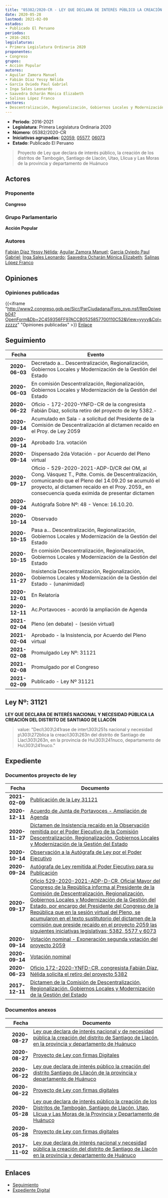 ```yaml
---
title: "05382/2020-CR - LEY QUE DECLARA DE INTERÉS PÚBLICO LA CREACIÓN DE LOS DISTRITOS DE TAMBOGÁN, SANTIAGO DE LLACÓN, UTAO, LLICUA Y LAS MORAS DE LA PROVINCIA Y DEPARTAMENTO DE HUÁNUCO"
date: 2020-05-28
lastmod: 2021-02-09
estados:
- Publicado El Peruano
periodos:
- 2016-2021
legislaturas:
- Primera Legislatura Ordinaria 2020
proponentes:
- Congreso
grupos:
- Acción Popular
autores:
- Aguilar Zamora Manuel
- Fabián Díaz Yessy Nélida
- García Oviedo Paul Gabriel
- Inga Sales Leonardo
- Saavedra Ocharán Mónica Elizabeth
- Salinas López Franco
sectores:
- Descentralización, Regionalización, Gobiernos Locales y Modernización de la Gestión del Estado
---
```

- **Periodo**: 2016-2021
- **Legislatura**: Primera Legislatura Ordinaria 2020
- **Número**: 05382/2020-CR
- **Iniciativas agrupadas**: [02059](../../02000/02059), [05577](../../05500/05577), [06073](../../06000/06073)
- **Estado**: Publicado El Peruano

> Proyecto de Ley que declara de interés público, la creación de los distritos de Tambogán, Santiago de Llacón, Utao, Llicua y Las Moras de la provincia y departamento de Huánuco


## Actores

### Proponente

**Congreso**

### Grupo Parlamentario

**Acción Popular**

### Autores

[Fabián Díaz Yessy Nélida](mailto:mailto:yfabian@congreso.gob.pe); [Aguilar Zamora Manuel](mailto:mailto:maguilarz@congreso.gob.pe); [García Oviedo Paul Gabriel](mailto:mailto:pgarcia@congreso.gob.pe); [Inga Sales Leonardo](mailto:mailto:lingas@congreso.gob.pe); [Saavedra Ocharán Mónica Elizabeth](mailto:mailto:msaavedra@congreso.gob.pe); [Salinas López Franco](mailto:mailto:fsalinas@congreso.gob.pe)

## Opiniones

### Opiniones publicadas

{{<iframe "http://www2.congreso.gob.pe/Sicr/ParCiudadana/Foro_pvp.nsf/RepOpiweb04?OpenForm&Db=2C459356FF97ACCB0525857700110C52&View=yyyy&Col=zzzzz" "Opiniones publicadas" >}}
[Enlace](http://www2.congreso.gob.pe/Sicr/ParCiudadana/Foro_pvp.nsf/RepOpiweb04?OpenForm&Db=2C459356FF97ACCB0525857700110C52&View=yyyy&Col=zzzzz)


## Seguimiento

| Fecha | Evento |
|------:|--------|
| **2020-06-03** | Decretado a... Descentralización, Regionalización, Gobiernos Locales y Modernización de la Gestión del Estado |
| **2020-06-03** | En comisión Descentralización, Regionalización, Gobiernos Locales y Modernización de la Gestión del Estado |
| **2020-06-22** | Oficio - 172-2020-YNFD-CR de la congresista Fabián Díaz, solicita retiro del proyecto de ley 5382.- |
| **2020-09-14** | Acumulado en Sala - a solicitud del Presidente de la Comisión de Descentralización al dictamen recaído en el Proy. de Ley 2059 |
| **2020-09-14** | Aprobado 1ra. votación |
| **2020-09-14** | Dispensado 2da Votación - por Acuerdo del Pleno virtual |
| **2020-09-17** | Oficio - 529-2020-2021-ADP-D/CR del OM, al Cong. Vásquez T., Pdte. Comis. de Descentralización, comunicando que el Pleno del 14.09.20 se acumuló el proyecto, al dictamen recaído en el Proy. 2059,, en consecuencia queda eximida de presentar dictamen |
| **2020-09-24** | Autógrafa Sobre Nº: 48 - Vence: 16.10.20. |
| **2020-10-14** | Observado |
| **2020-10-15** | Pasa a... Descentralización, Regionalización, Gobiernos Locales y Modernización de la Gestión del Estado |
| **2020-10-15** | En comisión Descentralización, Regionalización, Gobiernos Locales y Modernización de la Gestión del Estado |
| **2020-11-27** | Insistencia Descentralización, Regionalización, Gobiernos Locales y Modernización de la Gestión del Estado - (unanimidad) |
| **2020-12-01** | En Relatoría |
| **2020-12-11** | Ac.Portavoces - acordó la ampliación de Agenda |
| **2021-02-04** | Pleno (en debate) - (sesión virtual) |
| **2021-02-04** | Aprobado - la Insistencia, por Acuerdo del Pleno virtual |
| **2021-02-08** | Promulgado Ley Nº: 31121 |
| **2021-02-08** | Promulgado por el Congreso |
| **2021-02-09** | Publicado - Ley Nº 31121 |

## Ley Nº: 31121

**LEY QUE DECLARA DE INTERÉS NACIONAL Y NECESIDAD PÚBLICA LA CREACIÓN DEL DISTRITO DE SANTIAGO DE LLACÓN**

> value: "Decl\303\241rase de inter\303\251s nacional y necesidad p\303\272blica la creaci\303\263n del distrito de Santiago de Llac\303\263n, en la provincia de Hu\303\241nuco, departamento de Hu\303\241nuco."


## Expediente

### Documentos proyecto de ley

| Fecha | Documento |
|------:|-----------|
| **2021-02-09** | [Publicación de la Ley 31121](http://www.leyes.congreso.gob.pe/Documentos/2016_2021/ADLP/Normas_Legales/31121-LEY.pdf) |
| **2020-12-11** | [Acuerdo de Junta de Portavoces - Ampliación de Agenda](http://www.leyes.congreso.gob.pe/Documentos/2016_2021/Acuerdos/Junta_Portavoces/AJP02059-20201211.pdf) |
| **2020-11-27** | [Dictamen de Insistencia recaído en la Observación remitida por el Poder Ejecutivo de la Comisión Descentralización, Regionalización, Gobiernos Locales y Modernización de la Gestión del Estado](http://www.leyes.congreso.gob.pe/Documentos/2016_2021/Dictamenes/Proyectos_de_Ley/02059DC08MAY-20201127.pdf) |
| **2020-10-14** | [Observación a la Autógrafa de Ley por el Poder Ejecutivo](http://www.leyes.congreso.gob.pe/Documentos/2016_2021/Observacion_a_la_Autografa/OBAU02059-20201014.pdf) |
| **2020-09-24** | [Autógrafa de Ley remitida al Poder Ejecutivo para su Publicación](http://www.leyes.congreso.gob.pe/Documentos/2016_2021/Autografas/Ley_y_de_Resolucion_Legislativa/AU02059-20200924.pdf) |
| **2020-09-17** | [Oficio 529-2020-2021-ADP-D-CR, Oficial Mayor del Congreso de la República informa al Presidente de la Comisión de Descentralización, Regionalización, Gobiernos Locales y Modernización de la Gestión del Estado, por encargo del Presidente del Congreso de la República que en la sesión virtual del Pleno, se acumularon en el texto sustitutorio del dictamen de la comisión que preside recaído en el proyecto 2059 las siguientes iniciativas legislativas; 5382, 5577 y 6073](http://www.leyes.congreso.gob.pe/Documentos/2016_2021/Oficios/Oficialia_Mayor/OFICIO-529-2020-2021-ADP-D-CR.pdf) |
| **2020-09-14** | [Votación nominal - Exoneración segunda votación del proyecto 2059](http://www.leyes.congreso.gob.pe/Documentos/2016_2021/Asistencia_y_Votacion/Proyectos_de_Ley/Votacion_Nominal/VNESV02059-20200914.pdf) |
| **2020-09-14** | [Votación nominal](http://www.leyes.congreso.gob.pe/Documentos/2016_2021/Asistencia_y_Votacion/Proyectos_de_Ley/Votacion_Nominal/VN02059-20200914.pdf) |
| **2020-06-23** | [Oficio 172-2020-YNFD-CR, congresista Fabián Díaz, Nélida solicita el retiro del proyecto 5382](http://www.leyes.congreso.gob.pe/Documentos/2016_2021/Retiro_de_Proyecto/OFICIO-172-2020-YNFD-CR.pdf) |
| **2017-12-11** | [Dictamen de la Comisión de Descentralización, Regionalización, Gobiernos Locales y Modernización de la Gestión del Estado](http://www.leyes.congreso.gob.pe/Documentos/2016_2021/Dictamenes/Proyectos_de_Ley/02059DC08MAY20171211.pdf) |

### Documentos anexos

| Fecha | Documento |
|------:|-----------|
| **2020-08-27** | [Ley que declara de interés nacional y de necesidad pública la creación del distrito de Santiago de Llacón, en la provincia y departamento de Huánuco](http://www.leyes.congreso.gob.pe/Documentos/2016_2021/Proyectos_de_Ley_y_de_Resoluciones_Legislativas/PL06073-20200827.pdf) |
| **2020-08-27** | [Proyecto de Ley con firmas Digitales](http://www.leyes.congreso.gob.pe/Documentos/2016_2021/Proyectos_de_Ley_y_de_Resoluciones_Legislativas/Proyectos_Firmas_digitales/PL06073.pdf) |
| **2020-06-22** | [Ley que declara de interés público la creación del distrito Santiago de Lllacón de la provincia y departamento de Huánuco](http://www.leyes.congreso.gob.pe/Documentos/2016_2021/Proyectos_de_Ley_y_de_Resoluciones_Legislativas/PL05577-20200622.pdf) |
| **2020-06-22** | [Proyecto de Ley con firmas digitales](http://www.leyes.congreso.gob.pe/Documentos/2016_2021/Proyectos_de_Ley_y_de_Resoluciones_Legislativas/Proyectos_Firmas_digitales/PL05577.pdf) |
| **2020-05-28** | [Ley que declara de interés público la creación de los Distritos de Tambogán, Santiago de Llacón, Utao, Llicua y Las Moras de la Provincia y Departamento de Huánuco](http://www.leyes.congreso.gob.pe/Documentos/2016_2021/Proyectos_de_Ley_y_de_Resoluciones_Legislativas/PL05382-20200528.pdf) |
| **2020-05-28** | [Proyecto de Ley con firmas digitales](http://www.leyes.congreso.gob.pe/Documentos/2016_2021/Proyectos_de_Ley_y_de_Resoluciones_Legislativas/Proyectos_Firmas_digitales/PL05382.pdf) |
| **2017-11-02** | [Ley que declara de interés nacional y necesidad pública la creación del distrito de Santiago de Llacón en la provincia y departamento de Huánuco](http://www.leyes.congreso.gob.pe/Documentos/2016_2021/Proyectos_de_Ley_y_de_Resoluciones_Legislativas/PL0205920171102.pdf) |

## Enlaces

- [Seguimiento](http://www2.congreso.gob.pe/Sicr/TraDocEstProc/CLProLey2016.nsf/f7fff46988ca05b1052578e100829cc7/0fccd7825c224da105258577000ff43f?OpenDocument)
- [Expediente Digital](http://www2.congreso.gob.pe/Sicr/TraDocEstProc/Expvirt_2011.nsf/visbusqptramdoc1621/05382?opendocument)

